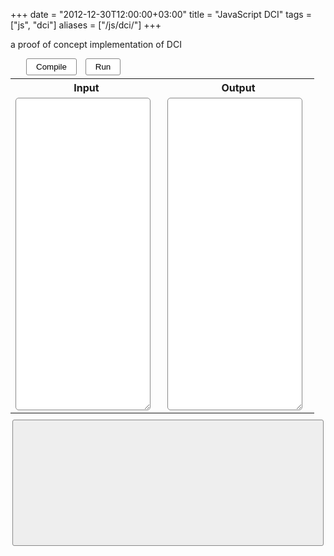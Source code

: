 +++
date = "2012-12-30T12:00:00+03:00"
title = "JavaScript DCI"
tags = ["js", "dci"]
aliases = ["/js/dci/"]
+++

a proof of concept implementation of DCI

<!--more-->

<style>
    .post {
        max-width: none;
        width: 1200px;
        padding: 0;
    }
</style>

<style>
/* input area */
textarea {
  font: 1em 'andale mono', 'lucida console', monospace; 
  line-height: 1.5;
  width  : 95%;
  height : 500px;
  border : 1px #888 solid;
  border-radius : 5px;
  padding : 5px;
}

table, tr, tbody, td {
  background : inherit !important;
}

table { margin : 5px 0px; }

/* buttons */

buttons {
  padding-left : 20px;
}

button {
  background : #fff;
  border : 1px solid #888;
  border-radius : 3px;
  padding: 5px 15px;
  margin: 0px 5px;
}

button:hover {
  background : #ffd;
}

button:active {
  background : #dfd;
  -webkit-transition: all 0s linear;
}

/* slider */

input[type='range'] {
    -webkit-appearance: none !important;
    height:5px;
    background : #ccc;
    border: 1px solid #888;
    border-radius: 3px;
}

input[type='range']::-webkit-slider-thumb {
  -webkit-appearance: none !important;
    height:20px;
    width:10px;
    background: #eee;
    border: 1px solid #888;
    border-radius: 3px;
}

/* visualization container */

#log {
  display : block;
  background: #eee;
  border : 1px solid #888;
  border-radius : 3px;
  margin: 10px 3px;
  min-height: 200px;
  white-space: pre;

  font: 14px monospace;
}

/* other */

.clear { clear : both; }
</style>

<buttons>
	<button id="compile">Compile</button>
	<button id="run">Run</button>
</buttons>

<table id="main"> 
	<tr> <th> Input <th> Output
	<tr> <td> <textarea id="input">  </textarea>
		 <td> <textarea id="output">  </textarea>
</table>
<div id="log">
	
</div>

<script id="example" type="text/unknown" style="display:none">
CalculateShortestPath = Context(@
function(initial, destination, graph) {
  Initial = initial;
  Graph = graph;
  Tentative = new ObjectMap();
  Unvisited = new ObjectMap();
  Path = new ObjectMap(); // best path (to --> from)
  Graph.nodes.map(function(node) {
    Unvisited.put(node);
    Tentative.put(node, Infinity);
  });
  Tentative.put(Initial, 0);

  Current = Initial;
  Current.markVisited();

  while(!Unvisited.isEmpty()) {
    Current.relaxDistances();
    Current.markVisited();

    if(!Unvisited.has(destination)) break;

    Current = Unvisited.findNearest();
    if(Current === undefined) break;
  }
  return Path.to(destination);
}, {
  Initial: {},
  Neighbor: {
    visited: function() {
      return !Unvisited.has(this);
    }
  },
  Current: {
    markVisited: function() {
      Unvisited.remove(this);
    },
    getNeighbors: function() {
      return Graph.neighbors(this);
    },
    relaxDistances: function() {
      Current.getNeighbors().map(function(node) {
        Neighbor = node;
        if(Neighbor.visited()) return;

        var alternate = Tentative.get(Current) + Current.distanceTo(Neighbor);
        if(alternate < Tentative.get(Neighbor)) {
          Tentative.put(Neighbor, alternate);
          Path.put(Neighbor, Current);
        }
      });
    },
    distanceTo: function(other) {
      return Graph.distance(this, other);
    }
  },
  Graph: {
    distance: function(from, to) {
      if(from === to) return 0;
      return this.nodes.get(from).get(to) || Infinity;
    },
    neighbors: function(node) {
      return this.nodes.get(node);
    }
  },
  Tentative: {},
  Unvisited: {
    findNearest: function() {
      var nearest = undefined,
        distance = Infinity;
      this.map(function(node) {
        var dist = Tentative.get(node);
        if(dist < distance) {
          nearest = node;
          distance = dist;
        }
      })
      return nearest;
    }
  },
  Path: {
    to: function(to) {
      var path = [to],
        cur = to;
      while(cur != Initial) {
        cur = this.get(cur);
        path.unshift(cur);
        if(cur === undefined) {
          return undefined;
        }
      }
      return path;
    }
  }
}@);

function mkGraph(edges) {
  var nodes = new ObjectMap();

  var forceMap = function(node) {
      var map = nodes.get(node);
      if(map === undefined) {
        map = new ObjectMap();
        nodes.put(node, map);
      }
      return map;
    };

  for(var i = 0; i < edges.length; i += 1) {
    var edge = edges[i],
      from = edge[0],
      to = edge[1],
      dist = edge[2];

    forceMap(to);
    var cur = forceMap(from);
    cur.put(to, dist);
  }
  return {
    nodes: nodes
  };
}

var a = {id:'a'},
  b = {id:'b'},
  c = {id:'c'},
  d = {id:'d'},
  e = {id:'e'},
  f = {id:'f'},
  g = {id:'g'},
  h = {id:'h'},
  i = {id:'i'};

var edges = [
  [a,b,2],
  [a,d,1],
  [b,c,3],
  [b,e,2],
  [c,f,1],
  [d,e,1],
  [d,g,2],
  [e,f,1],
  [f,i,4],
  [g,h,1],
  [h,i,2]];

var graph = mkGraph(edges);
var path = CalculateShortestPath(a, i, graph);

var proper = [];
for(var i = 0; i < path.length; i += 1)
proper.push(path[i].id);
log(proper.join(" -> "));
</script>

<script src="/lib/dci/macro.js"></script>
<script src="/lib/dci/dci.js"></script>
<script src="/lib/dci/objectmap.js"></script>

<script>
$ = function(id){return document.querySelector(id);};
$("#input").value = $("#example").innerHTML;

$("#compile").addEventListener("click", function(){
	$("#output").value = CompileDCI($("#input").value);
})

$("#run").addEventListener("click", function(){
	$("#compile").click();
	$("#log").innerHTML = "";
	eval($("#output").value);
});

function log(msg){
	$("#log").innerHTML += msg + "\n";
};
</script>